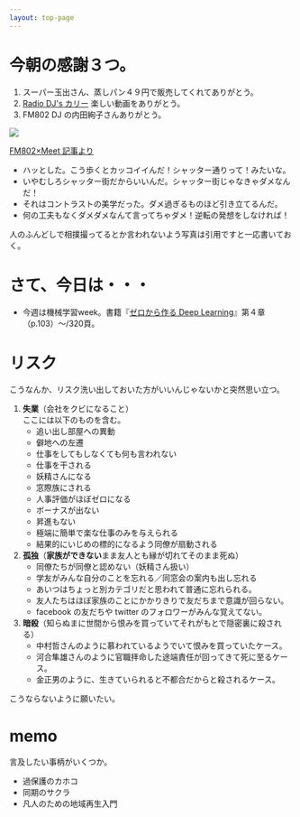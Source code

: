 ```yaml
---
layout: top-page
---
```

# 今朝の感謝３つ。

1. スーパー玉出さん、蒸しパン４９円で販売してくれてありがとう。
1. [Radio DJ's カリー](https://www.youtube.com/watch?v=3Um_xMmE8OA) 楽しい動画をありがとう。
1. FM802 DJ の内田絢子さんありがとう。

[![](https://spice.eplus.jp/images/yOorlEoPR9V61UfwpAKFRp0EGIJciTPGqSZUsEAXc1RjidEz4cIVU8q14RsCUBYT)](https://spice.eplus.jp/articles/213123)

[FM802×Meet 記事より](https://spice.eplus.jp/articles/213123)

* ハッとした。こう歩くとカッコイイんだ！シャッター通りって！みたいな。
* いやむしろシャッター街だからいいんだ。シャッター街じゃなきゃダメなんだ！
* それはコントラストの美学だった。ダメ過ぎるものほど引き立てるんだ。
* 何の工夫もなくダメダメなんて言ってちゃダメ！逆転の発想をしなければ！

人のふんどしで相撲撮ってるとか言われないよう写真は引用ですと一応書いておく。

# さて、今日は・・・

* 今週は機械学習week。書籍『[ゼロから作る Deep Learning](https://amazon.jp/dp/4873117585)』第４章（p.103）〜/320頁。

# リスク

こうなんか、リスク洗い出しておいた方がいいんじゃないかと突然思い立つ。

1. **失業**（会社をクビになること）  
   ここには以下のものを含む。
      * 追い出し部屋への異動
      * 僻地への左遷
      * 仕事をしてもしなくても何も言われない
      * 仕事を干される
      * 妖精さんになる
      * 窓際族にされる
      * 人事評価がほぼゼロになる
      * ボーナスが出ない
      * 昇進もない
      * 極端に簡単で楽な仕事のみを与えられる
      * 結果的にいじめの標的になるよう同僚が扇動される
1. **孤独**（**家族ができない**まま友人とも縁が切れてそのまま死ぬ）
      * 同僚たちが同僚と認めない（妖精さん扱い）
      * 学友がみんな自分のことを忘れる／同窓会の案内も出し忘れる
      * あいつはちょっと別カテゴリだと思われて普通に忘れられる。
      * 友人たちはほぼ家族のことにかかりきりで友だちまで意識が回らない。
      * facebook の友だちや twitter のフォロワーがみんな覚えてない。
1. **暗殺**（知らぬまに世間から恨みを買っていてそれがもとで隠密裏に殺される）
      * 中村哲さんのように慕われているようでいて恨みを買っていたケース。
      * 河合隼雄さんのように官職拝命した途端責任が回ってきて死に至るケース。
      * 金正男のように、生きていられると不都合だからと殺されるケース。

こうならないように願いたい。


# memo

言及したい事柄がいくつか。

* 過保護のカホコ
* 同期のサクラ
* 凡人のための地域再生入門
